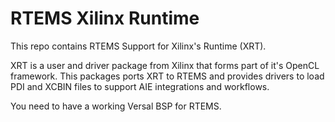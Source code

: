 # RTEMS Xilinx Runtime
This repo contains RTEMS Support for Xilinx's Runtime (XRT).

XRT is a user and driver package from Xilinx that forms part of it's OpenCL framework. 
This packages ports XRT to RTEMS and provides drivers to load PDI and XCBIN files to
support AIE integrations and workflows.

You need to have a working Versal BSP for RTEMS.
